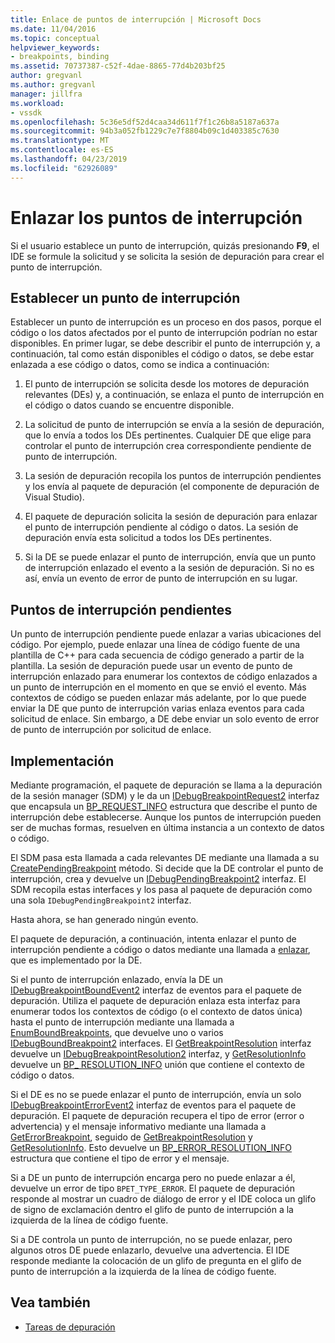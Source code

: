 ```yaml
---
title: Enlace de puntos de interrupción | Microsoft Docs
ms.date: 11/04/2016
ms.topic: conceptual
helpviewer_keywords:
- breakpoints, binding
ms.assetid: 70737387-c52f-4dae-8865-77d4b203bf25
author: gregvanl
ms.author: gregvanl
manager: jillfra
ms.workload:
- vssdk
ms.openlocfilehash: 5c36e5df52d4caa34d611f7f1c26b8a5187a637a
ms.sourcegitcommit: 94b3a052fb1229c7e7f8804b09c1d403385c7630
ms.translationtype: MT
ms.contentlocale: es-ES
ms.lasthandoff: 04/23/2019
ms.locfileid: "62926089"
---
```

# <a name="bind-breakpoints"></a>Enlazar los puntos de interrupción
Si el usuario establece un punto de interrupción, quizás presionando **F9**, el IDE se formule la solicitud y se solicita la sesión de depuración para crear el punto de interrupción.

## <a name="set-a-breakpoint"></a>Establecer un punto de interrupción
 Establecer un punto de interrupción es un proceso en dos pasos, porque el código o los datos afectados por el punto de interrupción podrían no estar disponibles. En primer lugar, se debe describir el punto de interrupción y, a continuación, tal como están disponibles el código o datos, se debe estar enlazada a ese código o datos, como se indica a continuación:

1. El punto de interrupción se solicita desde los motores de depuración relevantes (DEs) y, a continuación, se enlaza el punto de interrupción en el código o datos cuando se encuentre disponible.

2. La solicitud de punto de interrupción se envía a la sesión de depuración, que lo envía a todos los DEs pertinentes. Cualquier DE que elige para controlar el punto de interrupción crea correspondiente pendiente de punto de interrupción.

3. La sesión de depuración recopila los puntos de interrupción pendientes y los envía al paquete de depuración (el componente de depuración de Visual Studio).

4. El paquete de depuración solicita la sesión de depuración para enlazar el punto de interrupción pendiente al código o datos. La sesión de depuración envía esta solicitud a todos los DEs pertinentes.

5. Si la DE se puede enlazar el punto de interrupción, envía que un punto de interrupción enlazado el evento a la sesión de depuración. Si no es así, envía un evento de error de punto de interrupción en su lugar.

## <a name="pending-breakpoints"></a>Puntos de interrupción pendientes
 Un punto de interrupción pendiente puede enlazar a varias ubicaciones del código. Por ejemplo, puede enlazar una línea de código fuente de una plantilla de C++ para cada secuencia de código generado a partir de la plantilla. La sesión de depuración puede usar un evento de punto de interrupción enlazado para enumerar los contextos de código enlazados a un punto de interrupción en el momento en que se envió el evento. Más contextos de código se pueden enlazar más adelante, por lo que puede enviar la DE que punto de interrupción varias enlaza eventos para cada solicitud de enlace. Sin embargo, a DE debe enviar un solo evento de error de punto de interrupción por solicitud de enlace.

## <a name="implementation"></a>Implementación
 Mediante programación, el paquete de depuración se llama a la depuración de la sesión manager (SDM) y le da un [IDebugBreakpointRequest2](../../extensibility/debugger/reference/idebugbreakpointrequest2.md) interfaz que encapsula un [BP_REQUEST_INFO](../../extensibility/debugger/reference/bp-request-info.md) estructura que describe el punto de interrupción debe establecerse. Aunque los puntos de interrupción pueden ser de muchas formas, resuelven en última instancia a un contexto de datos o código.

 El SDM pasa esta llamada a cada relevantes DE mediante una llamada a su [CreatePendingBreakpoint](../../extensibility/debugger/reference/idebugengine2-creatependingbreakpoint.md) método. Si decide que la DE controlar el punto de interrupción, crea y devuelve un [IDebugPendingBreakpoint2](../../extensibility/debugger/reference/idebugpendingbreakpoint2.md) interfaz. El SDM recopila estas interfaces y los pasa al paquete de depuración como una sola `IDebugPendingBreakpoint2` interfaz.

 Hasta ahora, se han generado ningún evento.

 El paquete de depuración, a continuación, intenta enlazar el punto de interrupción pendiente a código o datos mediante una llamada a [enlazar](../../extensibility/debugger/reference/idebugpendingbreakpoint2-bind.md), que es implementado por la DE.

 Si el punto de interrupción enlazado, envía la DE un [IDebugBreakpointBoundEvent2](../../extensibility/debugger/reference/idebugbreakpointboundevent2.md) interfaz de eventos para el paquete de depuración. Utiliza el paquete de depuración enlaza esta interfaz para enumerar todos los contextos de código (o el contexto de datos única) hasta el punto de interrupción mediante una llamada a [EnumBoundBreakpoints](../../extensibility/debugger/reference/idebugbreakpointboundevent2-enumboundbreakpoints.md), que devuelve uno o varios [IDebugBoundBreakpoint2](../../extensibility/debugger/reference/idebugboundbreakpoint2.md) interfaces. El [GetBreakpointResolution](../../extensibility/debugger/reference/idebugboundbreakpoint2-getbreakpointresolution.md) interfaz devuelve un [IDebugBreakpointResolution2](../../extensibility/debugger/reference/idebugbreakpointresolution2.md) interfaz, y [GetResolutionInfo](../../extensibility/debugger/reference/idebugbreakpointresolution2-getresolutioninfo.md) devuelve un [BP_ RESOLUTION_INFO](../../extensibility/debugger/reference/bp-resolution-info.md) unión que contiene el contexto de código o datos.

 Si el DE es no se puede enlazar el punto de interrupción, envía un solo [IDebugBreakpointErrorEvent2](../../extensibility/debugger/reference/idebugbreakpointerrorevent2.md) interfaz de eventos para el paquete de depuración. El paquete de depuración recupera el tipo de error (error o advertencia) y el mensaje informativo mediante una llamada a [GetErrorBreakpoint](../../extensibility/debugger/reference/idebugbreakpointerrorevent2-geterrorbreakpoint.md), seguido de [GetBreakpointResolution](../../extensibility/debugger/reference/idebugerrorbreakpoint2-getbreakpointresolution.md) y [ GetResolutionInfo](../../extensibility/debugger/reference/idebugerrorbreakpointresolution2-getresolutioninfo.md). Esto devuelve un [BP_ERROR_RESOLUTION_INFO](../../extensibility/debugger/reference/bp-error-resolution-info.md) estructura que contiene el tipo de error y el mensaje.

 Si a DE un punto de interrupción encarga pero no puede enlazar a él, devuelve un error de tipo `BPET_TYPE_ERROR`. El paquete de depuración responde al mostrar un cuadro de diálogo de error y el IDE coloca un glifo de signo de exclamación dentro el glifo de punto de interrupción a la izquierda de la línea de código fuente.

 Si a DE controla un punto de interrupción, no se puede enlazar, pero algunos otros DE puede enlazarlo, devuelve una advertencia. El IDE responde mediante la colocación de un glifo de pregunta en el glifo de punto de interrupción a la izquierda de la línea de código fuente.

## <a name="see-also"></a>Vea también
- [Tareas de depuración](../../extensibility/debugger/debugging-tasks.md)